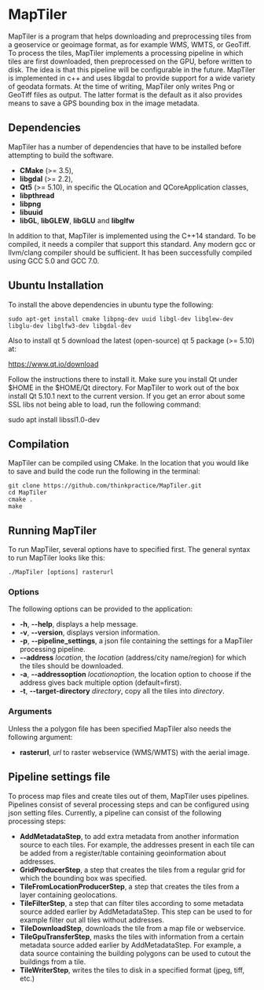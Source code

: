 MapTiler
========

MapTiler is a program that helps downloading and preprocessing tiles from a geoservice or geoimage format, as for example WMS, WMTS, or GeoTiff. To process the tiles, MapTiler implements a processing pipeline in which tiles are first downloaded, then preprocessed on the GPU, before written to disk. The idea is that this pipeline will be configurable in the future. MapTiler is implemented in c++ and uses libgdal to provide support for a wide variety of geodata formats. At the time of writing, MapTiler only writes Png or GeoTiff files as output. The latter format is the default as it also provides means to save a GPS bounding box in the image metadata.


## Dependencies

MapTiler has a number of dependencies that have to be installed before attempting to build the software.
* **CMake** (>= 3.5),
* **libgdal** (>= 2.2),
* **Qt5** (>= 5.10), in specific the QLocation and QCoreApplication classes,
* **libpthread**
* **libpng**
* **libuuid**
* **libGL**, **libGLEW**, **libGLU** and **libglfw**

In addition to that, MapTiler is implemented using the C++14 standard. To be compiled, it needs a compiler that support this standard. Any modern gcc or llvm/clang compiler should be sufficient. It has been successfully compiled using GCC 5.0 and GCC 7.0.

## Ubuntu Installation

To install the above dependencies in ubuntu type the following:

~~~~
sudo apt-get install cmake libpng-dev uuid libgl-dev libglew-dev libglu-dev libglfw3-dev libgdal-dev
~~~~

Also to install qt 5 download the latest (open-source) qt 5 package (>= 5.10) at:

https://www.qt.io/download

Follow the instructions there to install it. Make sure you install Qt under $HOME in the $HOME/Qt directory. For MapTiler to work out of the box install Qt 5.10.1 next to the current version. If you get an error about some SSL libs not being able to load, run the following command:

sudo apt install libssl1.0-dev

## Compilation

MapTiler can be compiled using CMake. In the location that you would like to save and build the code run the following in the terminal:

~~~~
git clone https://github.com/thinkpractice/MapTiler.git
cd MapTiler
cmake .
make
~~~~

## Running MapTiler

To run MapTiler, several options have to specified first. The general syntax to run MapTiler looks like this:

~~~~
./MapTiler [options] rasterurl 
~~~~

### Options

The following options can be provided to the application:
* **-h**, **--help**, displays a help message.
* **-v**, **--version**, displays version information.
* **-p**, **--pipeline_settings**, a json file containing the settings for a MapTiler processing pipeline.
* **--address** *location*, the *location* (address/city name/region) for which the tiles should be downloaded.
* **-a**, **--addressoption** *locationoption*, the location option to choose if the address gives back multiple option (default=first).
* **-t**, **--target-directory** *directory*, copy all the tiles into *directory*.

### Arguments

Unless the a polygon file has been specified MapTiler also needs the following argument:
* **rasterurl**, *url* to raster webservice (WMS/WMTS) with the aerial image.

## Pipeline settings file

To process map files and create tiles out of them, MapTiler uses pipelines. Pipelines consist of several processing steps and can be configured using json setting files. Currently, a pipeline can consist of the following processing steps:

* **AddMetadataStep**, to add extra metadata from another information source to each tiles. For example, the addresses present in each tile can be added from a register/table containing geoinformation about addresses.
* **GridProducerStep**, a step that creates the tiles from a regular grid for which the bounding box was specified.
* **TileFromLocationProducerStep**, a step that creates the tiles from a layer containing geolocations.
* **TileFilterStep**, a step that can filter tiles according to some metadata source added earlier by AddMetadataStep. This step can be used to for example filter out all tiles without addresses.
* **TileDownloadStep**, downloads the tile from a map file or webservice.
* **TileGpuTransferStep**, masks the tiles with information from a certain metadata source added earlier by AddMetadataStep. For example, a data source containing the building polygons can be used to cutout the buildings from a tile.
* **TileWriterStep**, writes the tiles to disk in a specified format (jpeg, tiff, etc.)



